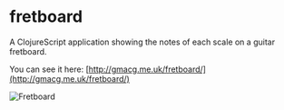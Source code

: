 # fretboard

A ClojureScript application showing the notes of each scale on a guitar fretboard.

You can see it here: [http://gmacg.me.uk/fretboard/](http://gmacg.me.uk/fretboard/)

![Fretboard](https://raw.githubusercontent.com/xinUmbralis/fretboard/master/screenshot.png)

